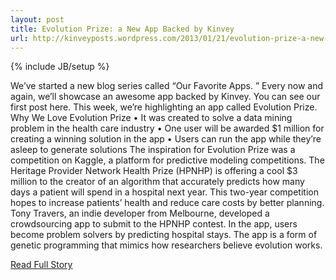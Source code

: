 ---layout: posttitle: Evolution Prize: a New App Backed by Kinveyurl: http://kinveyposts.wordpress.com/2013/01/21/evolution-prize-a-new-app-backed-by-kinvey/---{% include JB/setup %}<p>  We’ve started a new blog series called “Our Favorite Apps.  ” Every now and again, we’ll showcase an awesome app backed by Kinvey.  You can see our first post here.  This week, we’re highlighting an app called Evolution Prize.  Why We Love Evolution Prize
 • It was created to solve a data mining problem in the health care industry
 • One user will be awarded $1 million for creating a winning solution in the app
 • Users can run the app while they’re asleep to generate solutions
 The inspiration for Evolution Prize was a competition on Kaggle, a platform for predictive modeling competitions.  The Heritage Provider Network Health Prize (HPNHP) is offering a cool $3 million to the creator of an algorithm that accurately predicts how many days a patient will spend in a hospital next year.  This two-year competition hopes to increase patients’ health and reduce care costs by better planning.  Tony Travers, an indie developer from Melbourne, developed a crowdsourcing app to submit to the HPNHP contest.  In the app, users become problem solvers by predicting hospital stays.  The app is a form of genetic programming that mimics how researchers believe evolution works.<br /><p><a href="http://kinveyposts.wordpress.com/2013/01/21/evolution-prize-a-new-app-backed-by-kinvey/">Read Full Story</a></p>